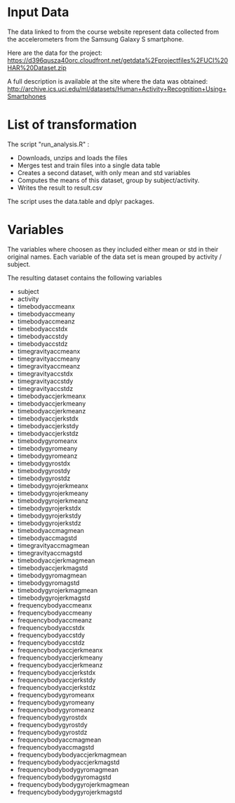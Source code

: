 # Input Data
The data linked to from the course website represent data collected from the accelerometers from the Samsung Galaxy S smartphone.

Here are the data for the project:
https://d396qusza40orc.cloudfront.net/getdata%2Fprojectfiles%2FUCI%20HAR%20Dataset.zip

A full description is available at the site where the data was obtained:
http://archive.ics.uci.edu/ml/datasets/Human+Activity+Recognition+Using+Smartphones

# List of transformation
The script "run_analysis.R" : 
* Downloads, unzips and loads the files
* Merges test and train files into a single data table
* Creates a second dataset, with only mean and std variables
* Computes the means of this dataset, group by subject/activity.
* Writes the result to result.csv

The script uses the data.table and dplyr packages.

# Variables 
The variables where choosen as they included either mean or std in their original names. 
Each variable of the data set is mean grouped by activity / subject.

The resulting dataset contains the following variables
* subject	
* activity	
* timebodyaccmeanx	
* timebodyaccmeany	
* timebodyaccmeanz	
* timebodyaccstdx	
* timebodyaccstdy	
* timebodyaccstdz	
* timegravityaccmeanx	
* timegravityaccmeany	
* timegravityaccmeanz	
* timegravityaccstdx	
* timegravityaccstdy	
* timegravityaccstdz	
* timebodyaccjerkmeanx	
* timebodyaccjerkmeany	
* timebodyaccjerkmeanz	
* timebodyaccjerkstdx	
* timebodyaccjerkstdy	
* timebodyaccjerkstdz	
* timebodygyromeanx	
* timebodygyromeany	
* timebodygyromeanz	
* timebodygyrostdx	
* timebodygyrostdy	
* timebodygyrostdz	
* timebodygyrojerkmeanx	
* timebodygyrojerkmeany	
* timebodygyrojerkmeanz	
* timebodygyrojerkstdx	
* timebodygyrojerkstdy	
* timebodygyrojerkstdz	
* timebodyaccmagmean	
* timebodyaccmagstd	
* timegravityaccmagmean	
* timegravityaccmagstd	
* timebodyaccjerkmagmean	
* timebodyaccjerkmagstd	
* timebodygyromagmean	
* timebodygyromagstd	
* timebodygyrojerkmagmean	
* timebodygyrojerkmagstd	
* frequencybodyaccmeanx	
* frequencybodyaccmeany	
* frequencybodyaccmeanz	
* frequencybodyaccstdx	
* frequencybodyaccstdy	
* frequencybodyaccstdz	
* frequencybodyaccjerkmeanx	
* frequencybodyaccjerkmeany	
* frequencybodyaccjerkmeanz	
* frequencybodyaccjerkstdx	
* frequencybodyaccjerkstdy	
* frequencybodyaccjerkstdz	
* frequencybodygyromeanx	
* frequencybodygyromeany	
* frequencybodygyromeanz	
* frequencybodygyrostdx	
* frequencybodygyrostdy	
* frequencybodygyrostdz	
* frequencybodyaccmagmean	
* frequencybodyaccmagstd	
* frequencybodybodyaccjerkmagmean	
* frequencybodybodyaccjerkmagstd	
* frequencybodybodygyromagmean	
* frequencybodybodygyromagstd	
* frequencybodybodygyrojerkmagmean	
* frequencybodybodygyrojerkmagstd

